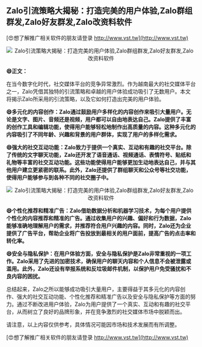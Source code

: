 ## **Zalo引流策略大揭秘：打造完美的用户体验,Zalo群组群发,Zalo好友群发,Zalo改资料软件**

[😍想了解推广相关软件的朋友请登录 http://www.vst.tw](http://www.vst.tw)

 <center><img src="https://vst.tw/MP4/tuiguang/png/6.png" alt="Zalo引流策略大揭秘：打造完美的用户体验,Zalo群组群发,Zalo好友群发,Zalo改资料软件"></center>

**😄正文：**

在当今数字化时代，社交媒体平台的竞争异常激烈。作为越南最大的社交媒体平台之一，Zalo凭借其独特的引流策略和卓越的用户体验成功吸引了无数用户。本文将揭示Zalo所采用的引流策略，以及它如何打造出完美的用户体验。

**😄多元化的内容创作：Zalo通过鼓励用户多样化的内容创作来吸引大量用户。无论是文字、图片、音频还是视频，用户都可以自由地表达自己。Zalo提供了丰富的创作工具和编辑功能，使得用户能够轻松地制作出高质量的内容。这种多元化的内容吸引了不同年龄、兴趣和背景的用户群体，实现了用户的多样化需求。**

**😄强大的社交互动功能：Zalo致力于提供一个真实、互动和有趣的社交平台。除了传统的文字聊天功能，Zalo还开发了语音通话、视频通话、表情符号、贴纸和礼物等丰富的社交互动功能。这些功能使得用户能够更加生动地表达自己，并与其他用户建立更紧密的联系。此外，Zalo还提供了群组聊天和公众号等社交功能，使得用户能够参与到各种不同的社交圈子中。**

 <center><img src="https://vst.tw/MP4/tuiguang/png/2.png" alt="Zalo引流策略大揭秘：打造完美的用户体验,Zalo群组群发,Zalo好友群发,Zalo改资料软件"></center>

**😄个性化推荐和精准广告：Zalo借助数据分析和机器学习技术，为每个用户提供个性化的内容推荐和精准的广告。通过收集用户的兴趣、偏好和行为数据，Zalo能够准确地理解用户的需求，并推荐符合用户兴趣的内容。同时，Zalo还为企业提供了广告平台，帮助企业将广告投放到最相关的用户面前，提高广告的点击率和转化率。**

**😄安全与隐私保护：在用户体验方面，安全与隐私保护是Zalo非常重视的一项工作。Zalo采用了先进的加密技术，确保用户的聊天内容和个人信息不会被泄露或滥用。此外，Zalo还设有举报系统和反垃圾邮件机制，以保护用户免受骚扰和不良内容的困扰。**

总结起来，Zalo之所以能够成功吸引大量用户，主要得益于其多元化的内容创作、强大的社交互动功能、个性化推荐和精准广告以及安全与隐私保护等方面的努力。通过不断改进用户体验，Zalo为用户提供了一个真实、互动和有趣的社交平台，从而树立了良好的品牌形象，并在竞争激烈的社交媒体市场中脱颖而出。

请注意，以上内容仅供参考，具体情况可能因市场和技术发展而有所调整。

[😍想了解推广相关软件的朋友请登录 http://www.vst.tw](http://www.vst.tw)



